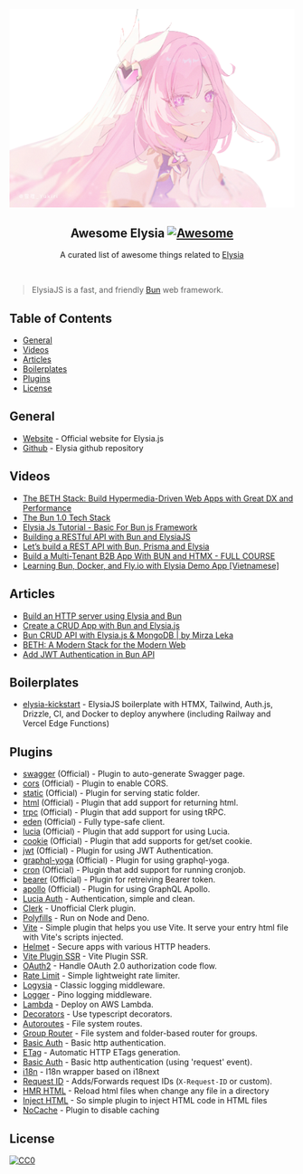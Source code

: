<p align="center">
  <img src="elysia.png" alt="elysia" />
</p>
<h2 align="center">Awesome Elysia <a href='https://github.com/sindresorhus/awesome'>
<img src='https://cdn.rawgit.com/sindresorhus/awesome/d7305f38d29fed78fa85652e3a63e154dd8e8829/media/badge.svg' alt='Awesome'>
</a></h2>
<p align='center'>
A curated list of awesome things related to <a href='https://github.com/elysiajs/elysia'>Elysia</a> 
</a>
</p>
<br>

> ElysiaJS is a fast, and friendly [Bun](https://bun.sh) web framework.

## Table of Contents
- [General](#general)
- [Videos](#videos)
- [Articles](#articles)
- [Boilerplates](#boilerplates)
- [Plugins](#plugins)
- [License](#license)

## General
- [Website](https://elysiajs.com) - Official website for Elysia.js
- [Github](https://github.com/elysiajs/elysia) - Elysia github repository

## Videos
- [The BETH Stack: Build Hypermedia-Driven Web Apps with Great DX and Performance](https://www.youtube.com/watch?v=cpzowDDJj24&t=142s)
- [The Bun 1.0 Tech Stack](https://www.youtube.com/watch?v=aDYYn9R-JyE)
- [Elysia Js Tutorial - Basic For Bun js Framework](https://www.youtube.com/watch?v=QUoGZ5dHt3o)
- [Building a RESTful API with Bun and ElysiaJS](https://www.youtube.com/watch?v=v_N97wwuvPw)
- [Let’s build a REST API with Bun, Prisma and Elysia](https://www.youtube.com/watch?v=cpOKHEX9pxY)
- [Build a Multi-Tenant B2B App With BUN and HTMX - FULL COURSE](https://www.youtube.com/watch?v=NZpPMlSAez0)
- [Learning Bun, Docker, and Fly.io with Elysia Demo App [Vietnamese]](https://www.youtube.com/watch?v=kTekCcMlleU)

## Articles
- [Build an HTTP server using Elysia and Bun](https://bun.sh/guides/ecosystem/elysia)
- [Create a CRUD App with Bun and Elysia.js](https://dev.to/gaurishhs/create-a-crud-app-with-bun-and-elysiajs-gjn)
- [Bun CRUD API with Elysia.js & MongoDB | by Mirza Leka](https://medium.com/@mirzaleka/bun-crud-api-with-elysia-js-mongodb-10e73d484723)
- [BETH: A Modern Stack for the Modern Web](https://blog.stackademic.com/beth-a-modern-stack-for-the-modern-web-1b3f3effb537)
- [Add JWT Authentication in Bun API](https://dev.to/harshmangalam/add-jwt-authentication-in-bun-api-488d)

## Boilerplates
- [elysia-kickstart](https://github.com/syhner/elysia-kickstart) - ElysiaJS boilerplate with HTMX, Tailwind, Auth.js, Drizzle, CI, and Docker to deploy anywhere (including Railway and Vercel Edge Functions)

## Plugins

- [swagger](https://github.com/elysiajs/elysia-swagger) (Official) - Plugin to auto-generate Swagger page.
- [cors](https://github.com/elysiajs/elysia-cors) (Official) - Plugin to enable CORS.
- [static](https://github.com/elysiajs/elysia-static) (Official) - Plugin for serving static folder.
- [html](https://github.com/elysiajs/elysia-html) (Official) - Plugin that add support for returning html.
- [trpc](https://github.com/elysiajs/elysia-trpc) (Official) - Plugin that add support for using tRPC.
- [eden](https://github.com/elysiajs/eden) (Official) - Fully type-safe client.
- [lucia](https://github.com/elysiajs/elysia-lucia) (Official) - Plugin that add support for using Lucia.
- [cookie](https://github.com/elysiajs/elysia-cookie) (Official) - Plugin that add supports for get/set cookie.
- [jwt](https://github.com/elysiajs/elysia-jwt) (Official) - Plugin for using JWT Authentication.
- [graphql-yoga](https://github.com/elysiajs/elysia-graphql-yoga) (Official) - Plugin for using graphql-yoga.
- [cron](https://github.com/elysiajs/elysia-cron) (Official) - Plugin that add support for running cronjob.
- [bearer](https://github.com/elysiajs/elysia-bearer) (Official) - Plugin for retreiving Bearer token.
- [apollo](https://github.com/elysiajs/elysia-apollo) (Official) - Plugin for using GraphQL Apollo.
- [Lucia Auth](https://github.com/pilcrowOnPaper/lucia) - Authentication, simple and clean.
- [Clerk](https://github.com/wobsoriano/elysia-clerk) - Unofficial Clerk plugin.
- [Polyfills](https://github.com/bogeychan/elysia-polyfills) - Run on Node and Deno.
- [Vite](https://github.com/timnghg/elysia-vite) - Simple plugin that helps you use Vite. It serve your entry html file with Vite's scripts injected.
- [Helmet](https://github.com/DevTobias/elysia-helmet) - Secure apps with various HTTP headers.
- [Vite Plugin SSR](https://github.com/timnghg/elysia-vite-plugin-ssr) - Vite Plugin SSR.
- [OAuth2](https://github.com/bogeychan/elysia-oauth2) - Handle OAuth 2.0 authorization code flow.
- [Rate Limit](https://github.com/rayriffy/elysia-rate-limit) - Simple lightweight rate limiter.
- [Logysia](https://github.com/tristanisham/logysia) - Classic logging middleware.
- [Logger](https://github.com/bogeychan/elysia-logger) - Pino logging middleware.
- [Lambda](https://github.com/TotalTechGeek/elysia-lambda) - Deploy on AWS Lambda.
- [Decorators](https://github.com/gaurishhs/elysia-decorators) - Use typescript decorators.
- [Autoroutes](https://github.com/wobsoriano/elysia-autoroutes) - File system routes.
- [Group Router](https://github.com/itsyoboieltr/elysia-group-router) - File system and folder-based router for groups.
- [Basic Auth](https://github.com/itsyoboieltr/elysia-basic-auth) - Basic http authentication.
- [ETag](https://github.com/bogeychan/elysia-etag) - Automatic HTTP ETags generation.
- [Basic Auth](https://github.com/eelkevdbos/elysia-basic-auth) - Basic http authentication (using 'request' event).
- [i18n](https://github.com/eelkevdbos/elysia-i18next) - I18n wrapper based on i18next
- [Request ID](https://github.com/gtramontina/elysia-requestid) - Adds/Forwards request IDs (`X-Request-ID` or custom).
- [HMR HTML](https://github.com/gtrabanco/elysia-hmr-html) - Reload html files when change any file in a directory
- [Inject HTML](https://github.com/gtrabanco/elysia-inject-html) - So simple plugin to inject HTML code in HTML files
- [NoCache](https://github.com/gaurishhs/elysia-nocache) - Plugin to disable caching

## License

[![CC0](http://mirrors.creativecommons.org/presskit/buttons/88x31/svg/cc-zero.svg)](https://creativecommons.org/publicdomain/zero/1.0/)
